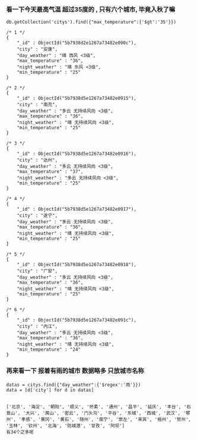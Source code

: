 ### 看一下今天最高气温 超过35度的 , 只有六个城市, 毕竟入秋了嘛


```db.getCollection('citys').find({"max_temperature":{'$gt':'35'}})```

```
/* 1 */
{
    "_id" : ObjectId("5b7938d2e1267a73482e090c"),
    "city" : "安康",
    "day_weather" : "晴 西风 <3级",
    "max_temperature" : "36",
    "night_weather" : "晴 东风 <3级",
    "min_temperature" : "25"
}

/* 2 */
{
    "_id" : ObjectId("5b7938d5e1267a73482e0915"),
    "city" : "南充",
    "day_weather" : "多云 无持续风向 <3级",
    "max_temperature" : "36",
    "night_weather" : "晴 无持续风向 <3级",
    "min_temperature" : "25"
}

/* 3 */
{
    "_id" : ObjectId("5b7938d5e1267a73482e0916"),
    "city" : "达州",
    "day_weather" : "多云 无持续风向 <3级",
    "max_temperature" : "37",
    "night_weather" : "多云 无持续风向 <3级",
    "min_temperature" : "25"
}

/* 4 */
{
    "_id" : ObjectId("5b7938d5e1267a73482e0917"),
    "city" : "遂宁",
    "day_weather" : "多云 无持续风向 <3级",
    "max_temperature" : "36",
    "night_weather" : "晴 无持续风向 <3级",
    "min_temperature" : "25"
}

/* 5 */
{
    "_id" : ObjectId("5b7938d5e1267a73482e0918"),
    "city" : "广安",
    "day_weather" : "多云 无持续风向 <3级",
    "max_temperature" : "36",
    "night_weather" : "晴 无持续风向 <3级",
    "min_temperature" : "25"
}

/* 6 */
{
    "_id" : ObjectId("5b7938d5e1267a73482e091c"),
    "city" : "内江",
    "day_weather" : "多云 无持续风向 <3级",
    "max_temperature" : "36",
    "night_weather" : "晴 无持续风向 <3级",
    "min_temperature" : "24"
}
```


### 再来看一下 报着有雨的城市   数据略多 只放城市名称

```
datas = citys.find({"day_weather":{'$regex':'雨'}})
data = [d['city'] for d in datas]


['北京', '海淀', '朝阳', '顺义', '怀柔', '通州', '昌平', '延庆', '丰台', '石景山', '大兴', '房山', '密云', '门头沟', '平谷', '东城', '西城', '武汉', '鄂州', '孝感', '黄冈', '黄石', '随州', '南宁', '崇左', '来宾', '梧州', '贺州', '玉林', '钦州', '北海', '防城港', '甘孜', '阿坝']
有34个之多呢
```

